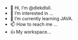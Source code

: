 - 👋 Hi, I’m @dlekdlsll.
- 👀 I’m interested in ...
- 🌱 I’m currently learning JAVA.
- 📫 How to reach me ...
- 👍 My workspace...

<!---
dlekdlsll/dlekdlsll is a ✨ special ✨ repository because its `README.md` (this file) appears on your GitHub profile.
You can click the Preview link to take a look at your changes.
--->
